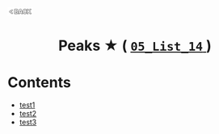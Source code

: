 <p align="left">
  <a href="../README.md">
    <img src="../../Z99-OTHERS/00-common/00-back.png" style="width:10%">
  </a>
</p>

<div align="center">
  <h1>
    Peaks ★ (
      <a href="https://drive.google.com/file/d/1RgBxFsXsObus6cQxwf08QHdydE53CuDC/view?usp=drive_link">
        <code>05_List_14</code>
      </a>
    )
  </h1>
</div>

# Contents

-   [test1]()
-   [test2]()
-   [test3]()
